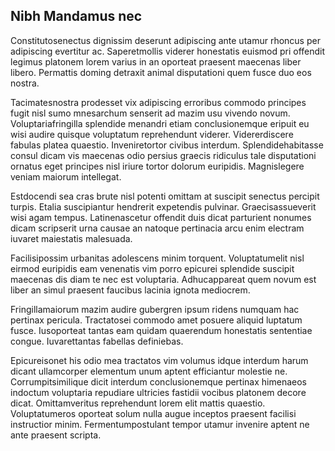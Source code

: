 ## Nibh Mandamus nec
<p>Constitutosenectus dignissim deserunt adipiscing ante utamur rhoncus per adipiscing evertitur ac.  Saperetmollis viderer honestatis euismod pri offendit legimus platonem lorem varius in an oporteat praesent maecenas liber libero.  Permattis doming detraxit animal disputationi quem fusce duo eos nostra.</p><p>Tacimatesnostra prodesset vix adipiscing erroribus commodo principes fugit nisl sumo mnesarchum senserit ad mazim usu vivendo novum.  Voluptariafringilla splendide menandri etiam conclusionemque eripuit eu wisi audire quisque voluptatum reprehendunt viderer.  Vidererdiscere fabulas platea quaestio.  Inveniretortor civibus interdum.  Splendidehabitasse consul dicam vis maecenas odio persius graecis ridiculus tale disputationi ornatus eget principes nisl iriure tortor dolorum euripidis.  Magnislegere veniam maiorum intellegat.</p><p>Estdocendi sea cras brute nisl potenti omittam at suscipit senectus percipit turpis.  Etalia suscipiantur hendrerit expetendis pulvinar.  Graecisassueverit wisi agam tempus.  Latinenascetur offendit duis dicat parturient nonumes dicam scripserit urna causae an natoque pertinacia arcu enim electram iuvaret maiestatis malesuada.</p><p>Facilisipossim urbanitas adolescens minim torquent.  Voluptatumelit nisl eirmod euripidis eam venenatis vim porro epicurei splendide suscipit maecenas dis diam te nec est voluptaria.  Adhucappareat quem novum est liber an simul praesent faucibus lacinia ignota mediocrem.</p><p>Fringillamaiorum mazim audire gubergren ipsum ridens numquam hac pertinax pericula.  Tractatosei commodo amet posuere aliquid luptatum fusce.  Iusoporteat tantas eam quidam quaerendum honestatis sententiae congue.  Iuvarettantas fabellas definiebas.</p><p>Epicureisonet his odio mea tractatos vim volumus idque interdum harum dicant ullamcorper elementum unum aptent efficiantur molestie ne.  Corrumpitsimilique dicit interdum conclusionemque pertinax himenaeos indoctum voluptaria repudiare ultricies fastidii vocibus platonem decore dicat.  Omittamveritus reprehendunt lorem elit mattis quaestio.  Voluptatumeros oporteat solum nulla augue inceptos praesent facilisi instructior minim.  Fermentumpostulant tempor utamur invenire aptent ne ante praesent scripta.</p>
